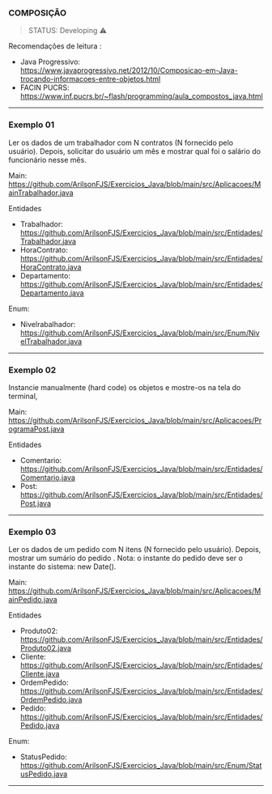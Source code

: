 ### COMPOSIÇÃO 

> STATUS: Developing ⚠️

Recomendações de leitura : 
+ Java Progressivo: https://www.javaprogressivo.net/2012/10/Composicao-em-Java-trocando-informacoes-entre-objetos.html
+ FACIN PUCRS: https://www.inf.pucrs.br/~flash/programming/aula_compostos_java.html

<hr>

### Exemplo 01

Ler os dados de um trabalhador com N contratos (N fornecido pelo usuário). Depois, solicitar
do usuário um mês e mostrar qual foi o salário do funcionário nesse mês.

Main: https://github.com/ArilsonFJS/Exercicios_Java/blob/main/src/Aplicacoes/MainTrabalhador.java

Entidades
+ Trabalhador: https://github.com/ArilsonFJS/Exercicios_Java/blob/main/src/Entidades/Trabalhador.java
+ HoraContrato: https://github.com/ArilsonFJS/Exercicios_Java/blob/main/src/Entidades/HoraContrato.java
+ Departamento: https://github.com/ArilsonFJS/Exercicios_Java/blob/main/src/Entidades/Departamento.java

Enum: 
+ Nivelrabalhador: https://github.com/ArilsonFJS/Exercicios_Java/blob/main/src/Enum/NivelTrabalhador.java

<hr>

### Exemplo 02

Instancie manualmente (hard code) os objetos e mostre-os na tela do terminal,

Main: https://github.com/ArilsonFJS/Exercicios_Java/blob/main/src/Aplicacoes/ProgramaPost.java

Entidades
+ Comentario: https://github.com/ArilsonFJS/Exercicios_Java/blob/main/src/Entidades/Comentario.java
+ Post: https://github.com/ArilsonFJS/Exercicios_Java/blob/main/src/Entidades/Post.java

<hr>

### Exemplo 03

Ler os dados de um pedido com N itens (N fornecido pelo usuário). Depois, mostrar um
sumário do pedido . Nota: o instante do pedido deve ser o instante do sistema: new Date().

Main: https://github.com/ArilsonFJS/Exercicios_Java/blob/main/src/Aplicacoes/MainPedido.java

Entidades
+ Produto02: https://github.com/ArilsonFJS/Exercicios_Java/blob/main/src/Entidades/Produto02.java
+ Cliente: https://github.com/ArilsonFJS/Exercicios_Java/blob/main/src/Entidades/Cliente.java
+ OrdemPedido: https://github.com/ArilsonFJS/Exercicios_Java/blob/main/src/Entidades/OrdemPedido.java
+ Pedido: https://github.com/ArilsonFJS/Exercicios_Java/blob/main/src/Entidades/Pedido.java

Enum: 
+ StatusPedido: https://github.com/ArilsonFJS/Exercicios_Java/blob/main/src/Enum/StatusPedido.java

<hr>
